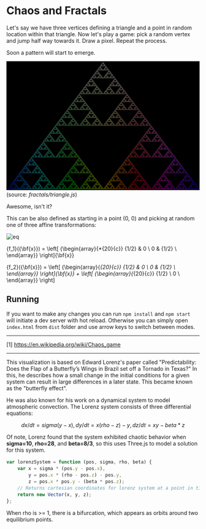 # Chaos and Fractals

Let's say we have three vertices defining a triangle and a point in random location within that triangle. Now let's play a game: pick a random vertex and jump half way towards it. Draw a pixel. Repeat the process.

Soon a pattern will start to emerge.

![Triangle][triangle]
(source: *fractals/triangle.js*)

Awesome, isn't it?

This can be also defined as starting in a point (0, 0) and picking at random one of three affine transformations:

![eq](https://latex.codecogs.com/svg.latex?x=\frac{-b\pm\sqrt{b^2-4ac}}{2a})

{f_1}({\bf{x}}) = \left[ {\begin{array}{*{20}{c}}
   {1/2} & 0  \\
   0 & {1/2}  \\
\end{array}} \right]{\bf{x}}

{f_2}({\bf{x}}) = \left[ {\begin{array}{*{20}{c}}
   {1/2} & 0  \\
   0 & {1/2}  \\
\end{array}} \right]{\bf{x}} + \left[ {\begin{array}{*{20}{c}}
   {1/2}  \\
   0  \\
\end{array}} \right]



## Running

If you want to make any changes you can run `npm install` and `npm start` will initiate a dev server with hot reload. Otherwise you can simply open `index.html` from `dist` folder and use arrow keys to switch between modes.

---

[1] https://en.wikipedia.org/wiki/Chaos_game

[fern]: illustrations/fern.png
[triangle]: illustrations/tri.png

---

This visualization is based on Edward Lorenz's paper called "Predictability: Does the Flap of a Butterfly’s Wings in Brazil set off a Tornado in Texas?" In this, he describes how a small change in the initial conditions for a given system can result in large differences in a later state. This became known as the "butterfly effect".

He was also known for his work on a dynamical system to model atmospheric convection.  The Lorenz system consists of three differential equations:

```math
dx/dt = sigma(y-x),
dy/dt = x(rho-z)-y,
dz/dt = xy - beta*z
```

Of note, Lorenz found that the system exhibited chaotic behavior when **sigma=10**, **rho=28**, and **beta=8/3**, so this uses Three.js to model a solution for this system.

```javascript
var lorenzSystem = function (pos, sigma, rho, beta) {
    var x = sigma * (pos.y - pos.x),
        y = pos.x * (rho - pos.z) - pos.y,
        z = pos.x * pos.y - (beta * pos.z);
    // Returns cartesian coordinates for lorenz system at a point in time
    return new Vector(x, y, z);
};
```

When rho is >= 1, there is a bifurcation, which appears as orbits around two equilibrium points.